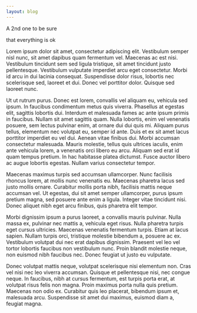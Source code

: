 ```yaml
---
layout: blog
---
```

A 2nd one to be sure

that everything is ok

Lorem ipsum dolor sit amet, consectetur adipiscing elit. Vestibulum semper nisl nunc, sit amet dapibus quam fermentum vel. Maecenas ac est nisi. Vestibulum tincidunt sem sed ligula tristique, sit amet tincidunt justo pellentesque. Vestibulum vulputate imperdiet arcu eget consectetur. Morbi id arcu in dui lacinia consequat. Suspendisse dolor risus, lobortis nec scelerisque sed, laoreet et dui. Donec vel porttitor dolor. Quisque sed laoreet nunc.

Ut ut rutrum purus. Donec est lorem, convallis vel aliquam eu, vehicula sed ipsum. In faucibus condimentum metus quis viverra. Phasellus at egestas elit, sagittis lobortis dui. Interdum et malesuada fames ac ante ipsum primis in faucibus. Nullam sit amet sagittis quam. Nulla lobortis, enim vel venenatis posuere, sem lectus pulvinar enim, at ornare dui dui quis mi. Aliquam purus tellus, elementum nec volutpat eu, semper id ante. Duis et ex sit amet lacus porttitor imperdiet eu vel dui. Aenean vitae finibus dui. Morbi accumsan consectetur malesuada. Mauris molestie, tellus quis ultrices iaculis, enim ante vehicula lorem, a venenatis orci libero eu arcu. Aliquam sed erat id quam tempus pretium. In hac habitasse platea dictumst. Fusce auctor libero ac augue lobortis egestas. Nullam varius consectetur tempor.

Maecenas maximus turpis sed accumsan ullamcorper. Nunc facilisis rhoncus lorem, at mollis nunc venenatis eu. Maecenas pharetra lacus sed justo mollis ornare. Curabitur mollis porta nibh, facilisis mattis neque accumsan vel. Ut egestas, dui sit amet semper ullamcorper, purus ipsum pretium magna, sed posuere ante enim a ligula. Integer vitae tincidunt nisi. Donec aliquet nibh eget arcu finibus, quis pharetra elit tempor.

Morbi dignissim ipsum a purus laoreet, a convallis mauris pulvinar. Nulla massa ex, pulvinar nec mattis a, vehicula eget risus. Nulla pharetra turpis eget cursus ultricies. Maecenas venenatis fermentum turpis. Etiam at lacus sapien. Nullam turpis orci, tristique molestie bibendum a, posuere ac ex. Vestibulum volutpat dui nec erat dapibus dignissim. Praesent vel leo vel tortor lobortis faucibus non vestibulum nunc. Proin blandit molestie neque, non euismod nibh faucibus nec. Donec feugiat ut justo eu vulputate.

Donec volutpat mattis neque, volutpat scelerisque nisi elementum non. Cras vel nisi nec leo viverra accumsan. Quisque et pellentesque nisi, nec congue neque. In faucibus, nibh at cursus fermentum, est turpis porta erat, at volutpat risus felis non magna. Proin maximus porta nulla quis pretium. Maecenas non odio ex. Curabitur quis leo placerat, bibendum ipsum et, malesuada arcu. Suspendisse sit amet dui maximus, euismod diam a, feugiat magna.
